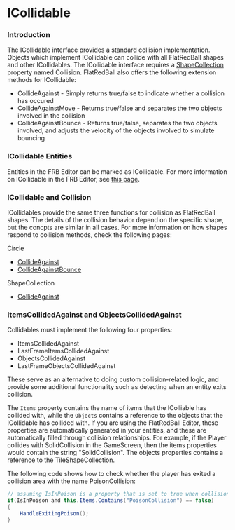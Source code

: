 # ICollidable

### Introduction

The ICollidable interface provides a standard collision implementation. Objects which implement ICollidable can collide with all FlatRedBall shapes and other ICollidables. The ICollidable interface requires a [ShapeCollection](shapecollection/) property named Collision. FlatRedBall also offers the following extension methods for ICollidable:

* CollideAgainst - Simply returns true/false to indicate whether a collision has occured
* CollideAgainstMove - Returns true/false and separates the two objects involved in the collision
* CollideAgainstBounce - Returns true/false, separates the two objects involved, and adjusts the velocity of the objects involved to simulate bouncing

### ICollidable Entities

Entities in the FRB Editor can be marked as ICollidable. For more information on ICollidable in the FRB Editor, see [this page](../../../../glue-reference/entities/glue-reference-implements-icollidable.md).

### ICollidable and Collision

ICollidables provide the same three functions for collision as FlatRedBall shapes. The details of the collision behavior depend on the specific shape, but the concpts are similar in all cases. For more information on how shapes respond to collision methods, check the following pages:

Circle

* [CollideAgainst](circle/collideagainst.md)
* [CollideAgainstBounce](circle/collideagainstbounce.md)

ShapeCollection

* [CollideAgainst](shapecollection/collideagainst.md)

### ItemsCollidedAgainst and ObjectsCollidedAgainst

Collidables must implement the following four properties:

* ItemsCollidedAgainst
* LastFrameItemsCollidedAgainst
* ObjectsCollidedAgainst
* LastFrameObjectsCollidedAgainst

These serve as an alternative to doing custom collision-related logic, and provide some additional functionality such as detecting when an entity exits collision.

The `Items` property contains the name of items that the IColliable has collided with, while the `Objects` contains a reference to the objects that the ICollidable has collided with. If you are using the FlatRedBall Editor, these properties are automatically generated in your entities, and these are automatically filled through collision relationships. For example, if the Player collides with SolidCollision in the GameScreen, then the items properties would contain the string "SolidCollision". The objects properties contains a reference to the TileShapeCollection.

The following code shows how to check whether the player has exited a collision area with the name PoisonCollision:

```csharp
// assuming IsInPoison is a property that is set to true when collision happens
if(IsInPoison and this.Items.Contains("PoisonCollision") == false)
{
    HandleExitingPoison();
}
```

